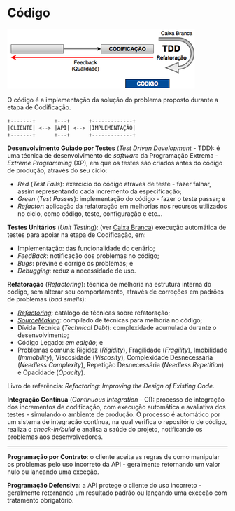# Código

![](/images/codigo.png)

O código é a implementação da solução do problema proposto durante a etapa de Codificação.

```
+-------+      +---+      +-------------+
|CLIENTE| <--> |API| <--> |IMPLEMENTAÇÃO|
+-------+      +---+      +-------------+
```

**Desenvolvimento Guiado por Testes** (_Test Driven Development_ - TDD): é uma técnica de desenvolvimento de _software_ da Programação Extrema - _Extreme Programming_ (XP), em que os testes são criados antes do código de produção, através do seu ciclo:
* _Red_ (_Test Fails_): exercício do código através de teste - fazer falhar, assim representando cada incremento da especificação;
* _Green_ (_Test Passes_): implementação do código - fazer o teste passar; e
* _Refactor_: aplicação da refatoração em melhorias nos recursos utilizados no ciclo, como código, teste, configuração e etc...

**Testes Unitários** (_Unit Testing_): (ver [Caixa Branca](/testes/caixa-branca.md)) execução automática de testes para apoiar na etapa de Codificação, em:

* Implementação: das funcionalidade do cenário;
* _FeedBack_: notificação dos problemas no código;
* _Bugs_: previne e corrige os problemas; e
* _Debugging_: reduz a necessidade de uso.

**Refatoração** (_Refactoring_): técnica de melhoria na estrutura interna do código, sem alterar seu comportamento, através de correções em padrões de problemas (_bad smells_):

* _[Refactoring](http://refactoring.com)_: catálogo de técnicas sobre refatoração;
* _[SourceMaking](https://sourcemaking.com)_: compilado de técnicas para melhoria no código;
* Dívida Técnica (_Technical Debt_): complexidade acumulada durante o desenvolvimento;
* Código Legado: _em edição_; e
* Problemas comuns: Rigidez (_Rigidity_), Fragilidade (_Fragility_), Imobilidade (_Immobility_), Viscosidade (_Viscosity_), Complexidade Desnecessária (_Needless Complexity_), Repetição Desnecessária (_Needless Repetition_) e Opacidade (_Opacity_).

Livro de referência: _Refactoring: Improving the Design of Existing Code_.

**Integração Contínua** (_Continuous Integration_ - CI): processo de integração dos incrementos de codificação, com execução automática e avaliativa dos testes - simulando o ambiente de produção. O processo é automático por um sistema de integração contínua, na qual verifica o repositório de código, realiza o _check-in/build_ e analisa a saúde do projeto, notificando os problemas aos desenvolvedores.

---

**Programação por Contrato**: o cliente aceita as regras de como manipular os problemas pelo uso incorreto da API - geralmente retornando um valor nulo ou lançando uma exceção.

**Programação Defensiva**: a API protege o cliente do uso incorreto - geralmente retornando um resultado padrão ou lançando uma exceção com tratamento obrigatório.
